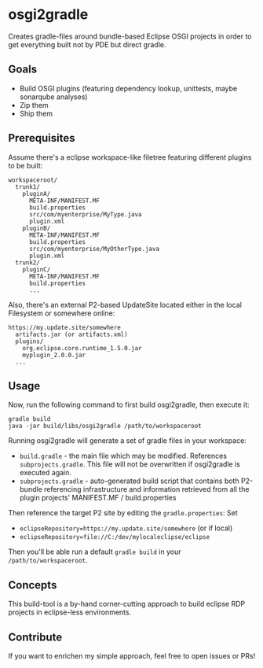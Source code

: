 # osgi2gradle

Creates gradle-files around bundle-based Eclipse OSGI projects in order to get everything built not by PDE but direct gradle.

## Goals

* Build OSGI plugins (featuring dependency lookup, unittests, maybe sonarqube analyses)
* Zip them
* Ship them

## Prerequisites

Assume there's a eclipse workspace-like filetree featuring different plugins to be built:
```
workspaceroot/
  trunk1/
    pluginA/
      META-INF/MANIFEST.MF
      build.properties
      src/com/myenterprise/MyType.java
      plugin.xml
    pluginB/
      META-INF/MANIFEST.MF
      build.properties
      src/com/myenterprise/MyOtherType.java
      plugin.xml
  trunk2/
    pluginC/
      META-INF/MANIFEST.MF
      build.properties
      ...
```
Also, there's an external P2-based UpdateSite located either in the local Filesystem or somewhere online:
```
https://my.update.site/somewhere
  artifacts.jar (or artifacts.xml)
  plugins/
    org.eclipse.core.runtime_1.5.0.jar
    myplugin_2.0.0.jar
  ...
```

## Usage

Now, run the following command to first build osgi2gradle, then execute it:
```
gradle build
java -jar build/libs/osgi2gradle /path/to/workspaceroot
```

Running osgi2gradle will generate a set of gradle files in your workspace:
* `build.gradle` - the main file which may be modified. References `subprojects.gradle`. This file will not be overwritten if osgi2gradle is executed again.
* `subprojects.gradle` - auto-generated build script that contains both P2-bundle referencing infrastructure and information retrieved from all the plugin projects' MANIFEST.MF / build.properties

Then reference the target P2 site by editing the `gradle.properties`:
Set 
* `eclipseRepository=https://my.update.site/somewhere` (or if local)
* `eclipseRepository=file://C:/dev/mylocaleclipse/eclipse`

Then you'll be able run a default `gradle build` in your `/path/to/workspaceroot`.

## Concepts
This build-tool is a by-hand corner-cutting approach to build eclipse RDP projects in eclipse-less environments.

## Contribute
If you want to enrichen my simple approach, feel free to open issues or PRs!
